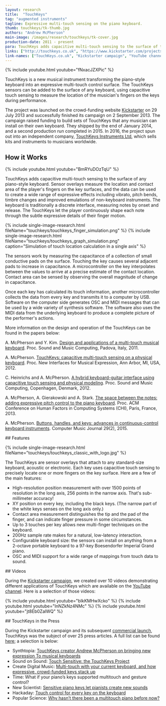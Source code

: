 ```yaml
---
layout: research
title:  "TouchKeys"
tag: "augmented instruments"
tagline: Expressive multi-touch sensing on the piano keyboard.
thumb: touchkeys/tk-thumb.jpg
authors: "Andrew McPherson"
main-image: /images/research/touchkeys/tk-cover.jpg
production-date: 2011 - present
para: TouchKeys adds capacitive multi-touch sensing to the surface of the piano keys.  
links: ["http://touchkeys.co.uk", "https://www.kickstarter.com/projects/instrumentslab/touchkeys-multi-touch-musical-keyboard", "http://youtube.com/user/apm414/videos"]
link-names: ["TouchKeys.co.uk", "Kickstarter campaign", "YouTube channel"]
---
```


{% include youtube.html youtube="fNxacJZXPic" %}

TouchKeys is a new musical instrument transforming the piano-style keyboard into an expressive multi-touch control surface. The TouchKeys sensors can be added to the surface of any keyboard, using capacitive touch sensing to measure the location of the musician's fingers on the keys during performance.

The project was launched on the crowd-funding website [Kickstarter](https://www.kickstarter.com/projects/instrumentslab/touchkeys-multi-touch-musical-keyboard) on 29 July 2013 and successfully finished its campaign on 2 September 2013. The campaign raised funding to build sets of TouchKeys that any musician can install on their own keyboard. They shipped by the end of January 2014, and a second production run completed in 2015. In 2016, the project spun out into an independent company, [TouchKeys Instruments Ltd](http://touchkeys.co.uk), which sells kits and instruments to musicians worldwide.

## How it Works

{% include youtube.html youtube="BmRYuDOzTqU" %}

TouchKeys adds capacitive multi-touch sensing to the surface of any piano-style keyboard. Sensor overlays measure the location and contact area of the player's fingers on the key surfaces, and the data can be used to create a wide range of expressive effects including vibrato, pitch bends, timbre changes and improved emulations of non-keyboard instruments. The keyboard is traditionally a discrete interface, measuring notes by onset and release. The TouchKeys let the player continuously shape each note through the subtle expressive details of their finger motion.

{% include single-image-research.html fileName="touchkeys/touchkeys_finger_simulation.png" %}
{% include single-image-research.html fileName="touchkeys/touchkeys_graph_simulation.png" caption="Simulation of touch location calculation in a single axis" %}

The sensors work by measuring the capacitance of a collection of small conductive pads on the surface. Touching the key causes several adjacent pads to increase in capacitance. A microcontroller on the key interpolates between the values to arrive at a precise estimate of the contact location. Contact area can be sensed by observing the overall magnitude of change in capacitance.

Once each key has calculated its touch information, another microcontroller collects the data from every key and transmits it to a computer by USB. Software on the computer side generates OSC and MIDI messages that can be used by a wide variety of synthesis software. The software also uses the MIDI data from the underlying keyboard to produce a complete picture of the performer's actions.

More information on the design and operation of the TouchKeys can be found in the papers below:

A. McPherson and Y. Kim. [Design and applications of a multi-touch musical keyboard](http://smcnetwork.org/system/files/smc2011_submission_80.pdf). Proc. Sound and Music Computing, Padova, Italy, 2011.

A. McPherson. [TouchKeys: capacitive multi-touch sensing on a physical keyboard](http://www.eecs.umich.edu/nime2012/Proceedings/papers/195_Final_Manuscript.pdf). Proc. New Interfaces for Musical Expression, Ann Arbor, MI, USA, 2012.

C. Heinrichs and A. McPherson. [A hybrid keyboard-guitar interface using capacitive touch sensing and physical modeling](http://www.smcnetwork.org/system/files/smc2012-176.pdf). Proc. Sound and Music Computing, Copenhagen, Denmark, 2012.

A. McPherson, A. Gierakowski and A. Stark. [The space between the notes: adding expressive pitch control to the piano keyboard](http://dl.acm.org/authorize?6813830). Proc. ACM Conference on Human Factors in Computing Systems (CHI), Paris, France, 2013.

A. McPherson. [Buttons, handles, and keys: advances in continuous-control keyboard instruments](http://www.mitpressjournals.org/doi/pdf/10.1162/COMJ_a_00297). Computer Music Journal 29(2), 2015.

## Features

{% include single-image-research.html fileName="touchkeys/touchkeys_classic_with_logo.jpg" %}

The TouchKeys are sensor overlays that attach to any standard-size keyboard, acoustic or electronic. Each key uses capacitive touch sensing to precisely locate one or more fingers on the key surface. Here are a few of the main features:

* High-resolution position measurement with over 1500 points of resolution in the long axis, 256 points in the narrow axis. That's sub-millimeter accuracy!
* XY position on every key, including the black keys. (The narrow part of the white keys senses on the long axis only.)
* Contact area measurement distinguishes the tip and the pad of the finger, and can indicate finger pressure in some circumstances.
* Up to 3 touches per key allows new multi-finger techniques on the keyboard.
* 200Hz sample rate makes for a natural, low-latency interaction.
* Configurable keyboard size: the sensors can install on anything from a 2-octave portable keyboard to a 97-key Boesendorfer Imperial Grand piano.
* OSC and MIDI support for a wide range of mappings from touch data to sound.

## Videos

During the [Kickstarter campaign](https://www.kickstarter.com/projects/instrumentslab/touchkeys-multi-touch-musical-keyboard), we created over 10 videos demonstrating different applications of TouchKeys which are available on the [YouTube channel](http://youtube.com/user/apm414/videos). Here is a selection of those videos:

{% include youtube.html youtube="bIkKMHwXcko" %}
{% include youtube.html youtube="InNZkNz4NMc" %}
{% include youtube.html youtube="jt8Eb0ZalWQ" %}

## TouchKeys in the Press

During the Kickstarter campaign and its subsequent [commercial launch](http://touchkeys.co.uk), TouchKeys was the subject of over 25 press articles. A full list can be found [here](http://touchkeys.co.uk/press/); a selection is below:

* Synthtopia: [TouchKeys creator Andrew McPherson on bringing new expression To musical keyboards](http://www.synthtopia.com/content/2016/12/09/touchkeys-creator-andrew-mcpherson-on-bringing-new-expression-to-musical-keyboards/)
* Sound on Sound: [Touch Sensitive: the TouchKeys Project](http://www.soundonsound.com/people/touchkeys-project)
* Create Digital Music: [Multi-touch with your current keyboard, and how expressive, crowd-funded keys stack up](http://cdm.link/2013/08/the-latest-multitouch-expressive-idea-use-your-current-keyboard/)
* Time: What if your piano’s keys supported multitouch and gesture control?
* New Scientist: [Sensitive piano keys let pianists create new sounds](https://www.newscientist.com/article/dn23819-sensitive-piano-keys-let-pianists-create-new-sounds.html)
* Hackaday: [Touch control for every key on the keyboard](http://hackaday.com/2013/07/30/touch-control-for-every-key-on-the-keyboard/)
* Popular Science: [Why hasn’t there been a multitouch piano before now?](http://www.popsci.com/technology/article/2013-07/why-hasnt-there-been-multitouch-piano-now?src=SOC&dom=tw)
